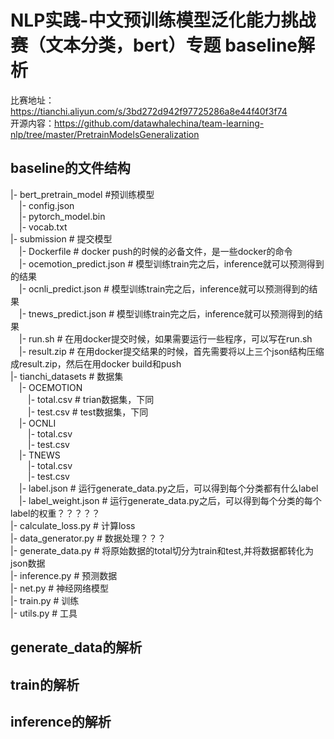 # NLP实践-中文预训练模型泛化能力挑战赛（文本分类，bert）专题 baseline解析

比赛地址：https://tianchi.aliyun.com/s/3bd272d942f97725286a8e44f40f3f74<br>
开源内容：https://github.com/datawhalechina/team-learning-nlp/tree/master/PretrainModelsGeneralization

## baseline的文件结构
|- bert_pretrain_model #预训练模型<br>
&emsp;|- config.json<br>
&emsp;|- pytorch_model.bin<br>
&emsp;|- vocab.txt<br>
|- submission # 提交模型<br>
&emsp;|- Dockerfile # docker push的时候的必备文件，是一些docker的命令<br>
&emsp;|- ocemotion_predict.json # 模型训练train完之后，inference就可以预测得到的结果<br>
&emsp;|- ocnli_predict.json # 模型训练train完之后，inference就可以预测得到的结果<br>
&emsp;|- tnews_predict.json # 模型训练train完之后，inference就可以预测得到的结果<br>
&emsp;|- run.sh # 在用docker提交时候，如果需要运行一些程序，可以写在run.sh<br>
&emsp;|- result.zip # 在用docker提交结果的时候，首先需要将以上三个json结构压缩成result.zip，然后在用docker build和push<br>
|- tianchi_datasets # 数据集<br>
&emsp;|- OCEMOTION<br>
&emsp;&emsp;|- total.csv # trian数据集，下同<br>
&emsp;&emsp;|- test.csv # test数据集，下同<br>
&emsp;|- OCNLI<br>
&emsp;&emsp;|- total.csv<br>
&emsp;&emsp;|- test.csv<br>
&emsp;|- TNEWS<br>
&emsp;&emsp;|- total.csv<br>
&emsp;&emsp;|- test.csv<br>
&emsp;|- label.json # 运行generate_data.py之后，可以得到每个分类都有什么label<br>
&emsp;|- label_weight.json # 运行generate_data.py之后，可以得到每个分类的每个label的权重？？？？？<br>
|- calculate_loss.py # 计算loss<br>
|- data_generator.py # 数据处理？？？<br>
|- generate_data.py # 将原始数据的total切分为train和test,并将数据都转化为json数据<br>
|- inference.py # 预测数据<br>
|- net.py # 神经网络模型<br>
|- train.py # 训练<br>
|- utils.py # 工具<br>

## generate_data的解析

## train的解析

## inference的解析
